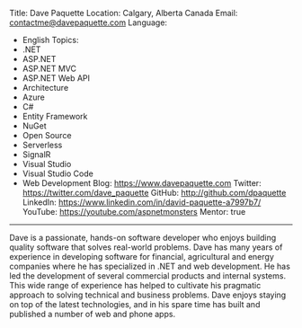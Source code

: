 Title: Dave Paquette
Location: Calgary, Alberta Canada
Email: contactme@davepaquette.com
Language:
  - English
Topics:
  - .NET
  - ASP.NET
  - ASP.NET MVC
  - ASP.NET Web API
  - Architecture
  - Azure
  - C#
  - Entity Framework
  - NuGet
  - Open Source
  - Serverless
  - SignalR
  - Visual Studio
  - Visual Studio Code
  - Web Development
Blog: https://www.davepaquette.com
Twitter: https://twitter.com/dave_paquette
GitHub: http://github.com/dpaquette
LinkedIn: https://www.linkedin.com/in/david-paquette-a7997b7/
YouTube: https://youtube.com/aspnetmonsters
Mentor: true
---
Dave is a passionate, hands-on software developer who enjoys building quality software that solves real-world problems. Dave has many years of experience in developing software for financial, agricultural and energy companies where he has specialized in .NET and web development. He has led the development of several commercial products and internal systems. This wide range of experience has helped to cultivate his pragmatic approach to solving technical and business problems. Dave enjoys staying on top of the latest technologies, and in his spare time has built and published a number of web and phone apps.
